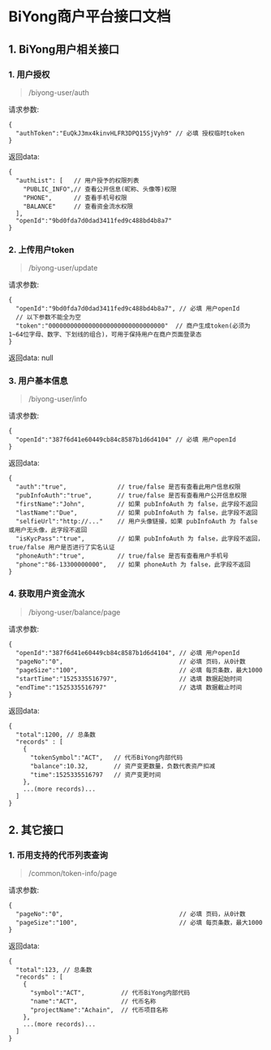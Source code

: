 # BiYong商户平台接口文档

## 1. BiYong用户相关接口

### 1. 用户授权

> /biyong-user/auth

请求参数:

    {
      "authToken":"EuQkJ3mx4kinvHLFR3DPQ15SjVyh9" // 必填 授权临时token
    }

返回data:

    {
      "authList": [   // 用户授予的权限列表
        "PUBLIC_INFO",// 查看公开信息(昵称、头像等)权限
        "PHONE",      // 查看手机号权限
        "BALANCE"     // 查看资金流水权限
      ],
      "openId":"9bd0fda7d0dad3411fed9c488bd4b8a7"
    }

### 2. 上传用户token

> /biyong-user/update

请求参数:

    {
      "openId":"9bd0fda7d0dad3411fed9c488bd4b8a7", // 必填 用户openId
      // 以下参数不能全为空
      "token":"00000000000000000000000000000000"  // 商户生成token(必须为1~64位字母、数字、下划线的组合)，可用于保持用户在商户页面登录态
    }

返回data: null

### 3. 用户基本信息

> /biyong-user/info

请求参数:

    {
      "openId":"387f6d41e60449cb84c8587b1d6d4104" // 必填 用户openId
    }

返回data:

    {
      "auth":"true",              // true/false 是否有查看此用户信息权限
      "pubInfoAuth":"true",       // true/false 是否有查看用户公开信息权限
      "firstName":"John",         // 如果 pubInfoAuth 为 false，此字段不返回
      "lastName":"Due",           // 如果 pubInfoAuth 为 false，此字段不返回
      "selfieUrl":"http://..."    // 用户头像链接，如果 pubInfoAuth 为 false 或用户无头像，此字段不返回
      "isKycPass":"true",         // 如果 pubInfoAuth 为 false，此字段不返回，true/false 用户是否进行了实名认证
      "phoneAuth":"true",         // true/false 是否有查看用户手机号
      "phone":"86-13300000000",   // 如果 phoneAuth 为 false，此字段不返回
    }


### 4. 获取用户资金流水

> /biyong-user/balance/page

请求参数:

    {
      "openId":"387f6d41e60449cb84c8587b1d6d4104", // 必填 用户openId
      "pageNo":"0",                                // 必填 页码，从0计数
      "pageSize":"100",                            // 必填 每页条数，最大1000
      "startTime":"1525335516797",                 // 选填 数据起始时间
      "endTime":"1525335516797"                    // 选填 数据截止时间
    }

返回data:

    {
      "total":1200, // 总条数
      "records" : [
        {
          "tokenSymbol":"ACT",   // 代币BiYong内部代码
          "balance":10.32,       // 资产变更数量，负数代表资产扣减
          "time":1525335516797   // 资产变更时间
        },
        ...(more records)...
      ]
    }

## 2. 其它接口

### 1. 币用支持的代币列表查询

> /common/token-info/page

请求参数:

    {
      "pageNo":"0",                                // 必填 页码，从0计数
      "pageSize":"100",                            // 必填 每页条数，最大1000
    }

返回data:

    {
      "total":123, // 总条数
      "records" : [
        {
          "symbol":"ACT",          // 代币BiYong内部代码
          "name":"ACT",            // 代币名称
          "projectName":"Achain",  // 代币项目名称
        },
        ...(more records)...
      ]
    }


